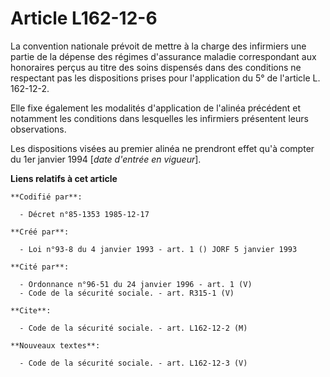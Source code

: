 # Article L162-12-6

La convention nationale prévoit de mettre à la charge des infirmiers une partie de la dépense des régimes d'assurance maladie
correspondant aux honoraires perçus au titre des soins dispensés dans des conditions ne respectant pas les dispositions
prises pour l'application du 5° de l'article L. 162-12-2.

Elle fixe également les modalités d'application de l'alinéa précédent et notamment les conditions dans lesquelles les
infirmiers présentent leurs observations.

Les dispositions visées au premier alinéa ne prendront effet qu'à compter du 1er janvier 1994 [*date d'entrée en vigueur*].

**Liens relatifs à cet article**

	**Codifié par**:

	  - Décret n°85-1353 1985-12-17

	**Créé par**:

	  - Loi n°93-8 du 4 janvier 1993 - art. 1 () JORF 5 janvier 1993

	**Cité par**:

	  - Ordonnance n°96-51 du 24 janvier 1996 - art. 1 (V)
	  - Code de la sécurité sociale. - art. R315-1 (V)

	**Cite**:

	  - Code de la sécurité sociale. - art. L162-12-2 (M)

	**Nouveaux textes**:

	  - Code de la sécurité sociale. - art. L162-12-3 (V)
